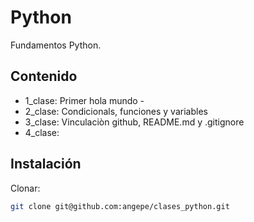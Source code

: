 # Python

Fundamentos Python.

## Contenido

- 1_clase: Primer hola mundo - 
- 2_clase: Condicionals, funciones y variables
- 3_clase: Vinculaciòn github, README.md y .gitignore
- 4_clase:

## Instalación

Clonar:

```bash
git clone git@github.com:angepe/clases_python.git

